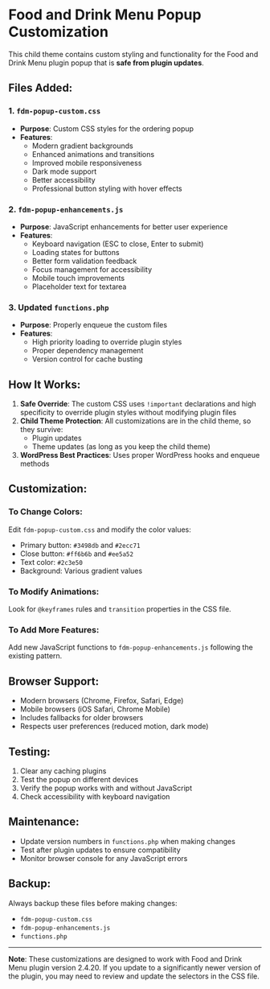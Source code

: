 # Food and Drink Menu Popup Customization

This child theme contains custom styling and functionality for the Food and Drink Menu plugin popup that is **safe from plugin updates**.

## Files Added:

### 1. `fdm-popup-custom.css`
- **Purpose**: Custom CSS styles for the ordering popup
- **Features**:
  - Modern gradient backgrounds
  - Enhanced animations and transitions
  - Improved mobile responsiveness
  - Dark mode support
  - Better accessibility
  - Professional button styling with hover effects

### 2. `fdm-popup-enhancements.js`
- **Purpose**: JavaScript enhancements for better user experience
- **Features**:
  - Keyboard navigation (ESC to close, Enter to submit)
  - Loading states for buttons
  - Better form validation feedback
  - Focus management for accessibility
  - Mobile touch improvements
  - Placeholder text for textarea

### 3. Updated `functions.php`
- **Purpose**: Properly enqueue the custom files
- **Features**:
  - High priority loading to override plugin styles
  - Proper dependency management
  - Version control for cache busting

## How It Works:

1. **Safe Override**: The custom CSS uses `!important` declarations and high specificity to override plugin styles without modifying plugin files
2. **Child Theme Protection**: All customizations are in the child theme, so they survive:
   - Plugin updates
   - Theme updates (as long as you keep the child theme)
3. **WordPress Best Practices**: Uses proper WordPress hooks and enqueue methods

## Customization:

### To Change Colors:
Edit `fdm-popup-custom.css` and modify the color values:
- Primary button: `#3498db` and `#2ecc71`
- Close button: `#ff6b6b` and `#ee5a52`
- Text color: `#2c3e50`
- Background: Various gradient values

### To Modify Animations:
Look for `@keyframes` rules and `transition` properties in the CSS file.

### To Add More Features:
Add new JavaScript functions to `fdm-popup-enhancements.js` following the existing pattern.

## Browser Support:
- Modern browsers (Chrome, Firefox, Safari, Edge)
- Mobile browsers (iOS Safari, Chrome Mobile)
- Includes fallbacks for older browsers
- Respects user preferences (reduced motion, dark mode)

## Testing:
1. Clear any caching plugins
2. Test the popup on different devices
3. Verify the popup works with and without JavaScript
4. Check accessibility with keyboard navigation

## Maintenance:
- Update version numbers in `functions.php` when making changes
- Test after plugin updates to ensure compatibility
- Monitor browser console for any JavaScript errors

## Backup:
Always backup these files before making changes:
- `fdm-popup-custom.css`
- `fdm-popup-enhancements.js`
- `functions.php`

---

**Note**: These customizations are designed to work with Food and Drink Menu plugin version 2.4.20. If you update to a significantly newer version of the plugin, you may need to review and update the selectors in the CSS file.

